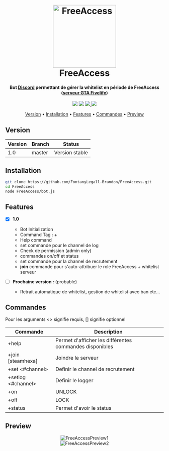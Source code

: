 <h1 align="center">
  <br>
  <a href="https://bot.scarface06.xyz/FreeAccess/"><img src="https://bot.scarface06.xyz/FreeAccess/assets/Graphicloads-Flat-Finance-Unlock.ico" alt="FreeAccess" width="200"></a>
  <br>
  FreeAccess
  <br>
</h1>

<h4 align="center">Bot <a href="https://discordapp.com" target="_blank">Discord</a> permettant de gérer la whitelist en période de FreeAccess (<a href="https://gta-fivelife.fr" target="_blank">serveur GTA Fivelife</a>)</h4>

<p align="center">
  <img src="https://img.shields.io/node/v/discord.js.svg">
  <img src="https://img.shields.io/github/tag/FontanyLegall-Brandon/FreeAccess.svg">
  <a href="https://github.com/FontanyLegall-Brandon/FreeAccess/issues">
    <img src="https://img.shields.io/github/issues/FontanyLegall-Brandon/FreeAccess.svg">
  </a>
  <a href="https://github.com/FontanyLegall-Brandon/FreeAccess/blob/master/LICENSE">
    <img src="https://img.shields.io/github/license/FontanyLegall-Brandon/PubBanHammer.svg">
  </a>
  
</p>

<p align="center">
  <a href="#version">Version</a> •
  <a href="#installation">Installation</a> •
  <a href="#features">Features</a> •
  <a href="#commandes">Commandes</a> •
  <a href="#preview">Preview</a>
</p>

## Version
|Version| Branch | Status |
|--|--|--|
| 1.0 | master | Version stable |

## Installation
```bash
git clone https://github.com/FontanyLegall-Brandon/FreeAccess.git
cd FreeAccess
node FreeAccess/bot.js
```

## Features
- [x] **1.0**
	- Bot Initialization
	- Command Tag  : +
	- Help command
	- set commande pour le channel de log
	- Check de permission (admin only)
	- commandes on/off et status 
	- set commande pour la channel de recrutement
	- **join** commande pour s'auto-attribuer le role FreeAccess + whitelist serveur


- [ ] ~~**Prochaine version :** (probable)~~
	- ~~Retrait automatique de whitelist, gestion de whitelist avec ban etc...~~

## Commandes
Pour les arguments <> signifie requis, [] signifie optionnel

| **Commande** | **Description**  |
|--|--|
| +help | Permet d'afficher les différentes commandes disponibles |
| +join [steamhexa] | Joindre le serveur |
| +set <#channel> | Definir le channel de recrutement |
|+setlog <#channel>| Definir le logger
| +on | UNLOCK |
| +off | LOCK |
| +status | Permet d'avoir le status |

## Preview

<p align="center">
  <img src="https://bot.scarface06.xyz/FreeAccess/preview/preview1.png" alt="FreeAccessPreview1">
  <br>
  <img src="https://bot.scarface06.xyz/FreeAccess/preview/preview2.png" alt="FreeAccessPreview2">
</p>
